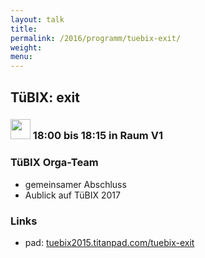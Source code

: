 ```yaml
---
layout: talk
title:
permalink: /2016/programm/tuebix-exit/
weight: 
menu:
---
```

## TüBIX: exit

### <img height = "32" src="../../../images/talk2.svg"> 18:00 bis 18:15 in Raum V1

### TüBIX Orga-Team

* gemeinsamer Abschluss
* Aublick auf TüBIX 2017

### Links

- pad: <a href="https://tuebix2015.titanpad.com/tuebix-exit" target="_blank">tuebix2015.titanpad.com/tuebix-exit</a>
